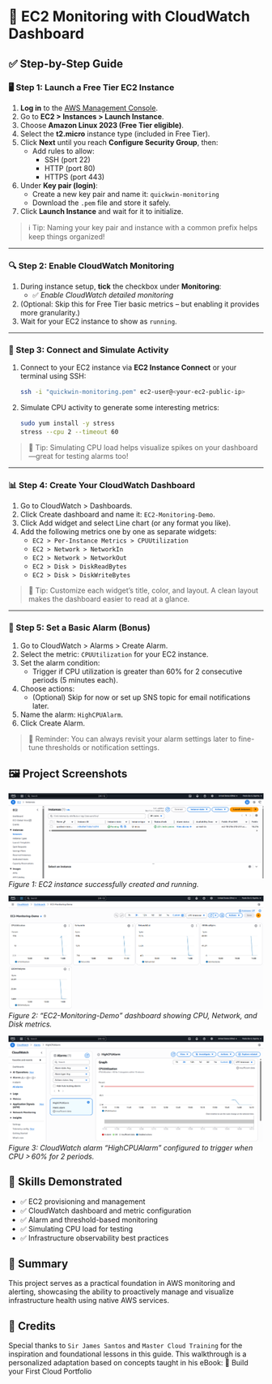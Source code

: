 # 🚀 EC2 Monitoring with CloudWatch Dashboard 

## ✅ Step-by-Step Guide

### 🖥️ Step 1: Launch a Free Tier EC2 Instance

1. **Log in** to the [AWS Management Console](https://console.aws.amazon.com).
2. Go to **EC2 > Instances > Launch Instance**.
3. Choose **Amazon Linux 2023 (Free Tier eligible)**.
4. Select the **t2.micro** instance type (included in Free Tier).
5. Click **Next** until you reach **Configure Security Group**, then:
   - Add rules to allow:
     - SSH (port 22)
     - HTTP (port 80)
     - HTTPS (port 443)
6. Under **Key pair (login)**:
   - Create a new key pair and name it: `quickwin-monitoring`
   - Download the `.pem` file and store it safely.
7. Click **Launch Instance** and wait for it to initialize.

> ℹ️ Tip: Naming your key pair and instance with a common prefix helps keep things organized!

---

### 🔍 Step 2: Enable CloudWatch Monitoring

1. During instance setup, **tick** the checkbox under **Monitoring**:
   - ✅ *Enable CloudWatch detailed monitoring*
2. (Optional: Skip this for Free Tier basic metrics – but enabling it provides more granularity.)
3. Wait for your EC2 instance to show as `running`.

---

### 🔐 Step 3: Connect and Simulate Activity

1. Connect to your EC2 instance via **EC2 Instance Connect** or your terminal using SSH:
   ```bash
   ssh -i "quickwin-monitoring.pem" ec2-user@<your-ec2-public-ip>
   ```
   
2. Simulate CPU activity to generate some interesting metrics:
   ```bash
   sudo yum install -y stress
   stress --cpu 2 --timeout 60
   ```

> 🧪 Tip: Simulating CPU load helps visualize spikes on your dashboard—great for testing alarms too!
 
---

### 📊 Step 4: Create Your CloudWatch Dashboard
1. Go to CloudWatch > Dashboards.
2. Click Create dashboard and name it: `EC2-Monitoring-Demo`.
3. Click Add widget and select Line chart (or any format you like).
4. Add the following metrics one by one as separate widgets:
   - `EC2 > Per-Instance Metrics > CPUUtilization`
   - `EC2 > Network > NetworkIn`
   - `EC2 > Network > NetworkOut`
   - `EC2 > Disk > DiskReadBytes`
   - `EC2 > Disk > DiskWriteBytes`

> 🎨 Tip: Customize each widget’s title, color, and layout. A clean layout makes the dashboard easier to read at a glance.

---

### 🔔 Step 5: Set a Basic Alarm (Bonus)
1. Go to CloudWatch > Alarms > Create Alarm.
2. Select the metric: `CPUUtilization` for your EC2 instance.
3. Set the alarm condition:
   - Trigger if CPU utilization is greater than 60% for 2 consecutive periods (5 minutes each).
4. Choose actions:
   - (Optional) Skip for now or set up SNS topic for email notifications later.
5. Name the alarm: `HighCPUAlarm`.
6. Click Create Alarm.

> 🔕 Reminder: You can always revisit your alarm settings later to fine-tune thresholds or notification settings.

## 🖼️ Project Screenshots

<!-- Figure 1: EC2 instance creation -->
![Step 3: EC2 Instance Created](ec2-created.png)  
*Figure 1: EC2 instance successfully created and running.*

<!-- Figure 2: CloudWatch Dashboard -->
![CloudWatch Dashboard](cloudwatch-dashboard.png)  
*Figure 2: “EC2-Monitoring-Demo” dashboard showing CPU, Network, and Disk metrics.*

<!-- Figure 3: High CPU Alarm -->
![High CPU Alarm](highcpu-alarm.png)  
*Figure 3: CloudWatch alarm “HighCPUAlarm” configured to trigger when CPU > 60% for 2 periods.*

## 🧠 Skills Demonstrated

- ✅ EC2 provisioning and management
- ✅ CloudWatch dashboard and metric configuration
- ✅ Alarm and threshold-based monitoring
- ✅ Simulating CPU load for testing
- ✅ Infrastructure observability best practices

## 📌 Summary
This project serves as a practical foundation in AWS monitoring and alerting, showcasing the ability to proactively manage and visualize infrastructure health using native AWS services.

## 🏅 Credits
Special thanks to `Sir James Santos` and `Master Cloud Training` for the inspiration and foundational lessons in this guide.
This walkthrough is a personalized adaptation based on concepts taught in his eBook:
📘 Build your First Cloud Portfolio
